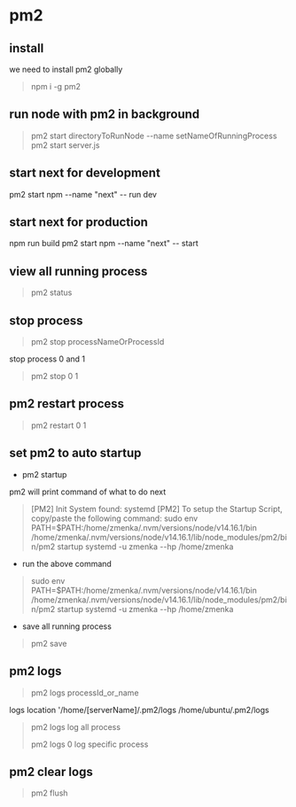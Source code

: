 # pm2

## install

we need to install pm2 globally

> npm i -g pm2

## run node with pm2 in background

> pm2 start directoryToRunNode --name setNameOfRunningProcess
> pm2 start server.js

## start next for development

pm2 start npm --name "next" -- run dev

## start next for production

npm run build
pm2 start npm --name "next" -- start

## view all running process

> pm2 status

## stop process

> pm2 stop processNameOrProcessId

stop process 0 and 1

> pm2 stop 0 1

## pm2 restart process

> pm2 restart 0 1

## set pm2 to auto startup

- pm2 startup

pm2 will print command of what to do next

> [PM2] Init System found: systemd
> [PM2] To setup the Startup Script, copy/paste the following command:
> sudo env PATH=$PATH:/home/zmenka/.nvm/versions/node/v14.16.1/bin /home/zmenka/.nvm/versions/node/v14.16.1/lib/node_modules/pm2/bin/pm2 startup systemd -u zmenka --hp /home/zmenka

- run the above command

> sudo env PATH=$PATH:/home/zmenka/.nvm/versions/node/v14.16.1/bin /home/zmenka/.nvm/versions/node/v14.16.1/lib/node_modules/pm2/bin/pm2 startup systemd -u zmenka --hp /home/zmenka

- save all running process

> pm2 save

## pm2 logs

> pm2 logs processId_or_name

logs location '/home/[serverName]/.pm2/logs
/home/ubuntu/.pm2/logs

> pm2 logs
> log all process
>
> pm2 logs 0
> log specific process

## pm2 clear logs

> pm2 flush

